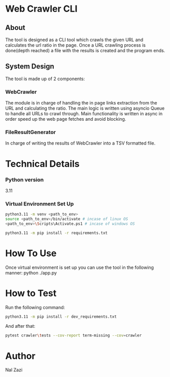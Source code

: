 # Web Crawler CLI

## About
The tool is designed as a CLI tool which crawls the given URL and calculates the url ratio in the page.
Once a URL crawling process is done(depth reached) a file with the results is created and the program ends.

## System Design
The tool is made up of 2 components:
### WebCrawler
The module is in charge of handling the in page links extraction from the URL and calculating the ratio.
The main logic is written using asyncio Queue to handle all URLs to crawl through.
Main functionality is written in async in order speed up the web page fetches and avoid blocking.

### FileResultGenerator
In charge of writing the results of WebCrawler into a TSV formatted file.

# Technical Details
### Python version
3.11

### Virtual Environment Set Up
``` bash 
python3.11 -m venv <path_to_env>
source <path_to_env>/bin/activate # incase of linux OS
<path_to_env>\Scripts\Activate.ps1 # incase of windows OS

python3.11 -m pip install -r requirements.txt
```

# How To Use
Once virtual environment is set up you can use the tool in the following manner:
python ./app.py <url> <depth>

# How to Test
Run the following command:
``` bash
python3.11 -m pip install -r dev_requirements.txt
```

And after that:
``` bash
pytest crawler\tests --cov-report term-missing --cov=crawler
```

# Author
Nal Zazi
